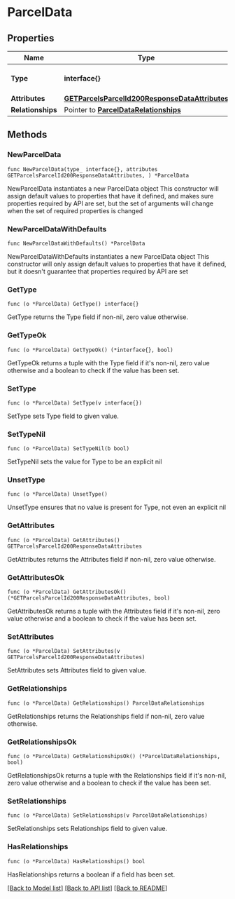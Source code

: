 # ParcelData

## Properties

Name | Type | Description | Notes
------------ | ------------- | ------------- | -------------
**Type** | **interface{}** | The resource&#39;s type | 
**Attributes** | [**GETParcelsParcelId200ResponseDataAttributes**](GETParcelsParcelId200ResponseDataAttributes.md) |  | 
**Relationships** | Pointer to [**ParcelDataRelationships**](ParcelDataRelationships.md) |  | [optional] 

## Methods

### NewParcelData

`func NewParcelData(type_ interface{}, attributes GETParcelsParcelId200ResponseDataAttributes, ) *ParcelData`

NewParcelData instantiates a new ParcelData object
This constructor will assign default values to properties that have it defined,
and makes sure properties required by API are set, but the set of arguments
will change when the set of required properties is changed

### NewParcelDataWithDefaults

`func NewParcelDataWithDefaults() *ParcelData`

NewParcelDataWithDefaults instantiates a new ParcelData object
This constructor will only assign default values to properties that have it defined,
but it doesn't guarantee that properties required by API are set

### GetType

`func (o *ParcelData) GetType() interface{}`

GetType returns the Type field if non-nil, zero value otherwise.

### GetTypeOk

`func (o *ParcelData) GetTypeOk() (*interface{}, bool)`

GetTypeOk returns a tuple with the Type field if it's non-nil, zero value otherwise
and a boolean to check if the value has been set.

### SetType

`func (o *ParcelData) SetType(v interface{})`

SetType sets Type field to given value.


### SetTypeNil

`func (o *ParcelData) SetTypeNil(b bool)`

 SetTypeNil sets the value for Type to be an explicit nil

### UnsetType
`func (o *ParcelData) UnsetType()`

UnsetType ensures that no value is present for Type, not even an explicit nil
### GetAttributes

`func (o *ParcelData) GetAttributes() GETParcelsParcelId200ResponseDataAttributes`

GetAttributes returns the Attributes field if non-nil, zero value otherwise.

### GetAttributesOk

`func (o *ParcelData) GetAttributesOk() (*GETParcelsParcelId200ResponseDataAttributes, bool)`

GetAttributesOk returns a tuple with the Attributes field if it's non-nil, zero value otherwise
and a boolean to check if the value has been set.

### SetAttributes

`func (o *ParcelData) SetAttributes(v GETParcelsParcelId200ResponseDataAttributes)`

SetAttributes sets Attributes field to given value.


### GetRelationships

`func (o *ParcelData) GetRelationships() ParcelDataRelationships`

GetRelationships returns the Relationships field if non-nil, zero value otherwise.

### GetRelationshipsOk

`func (o *ParcelData) GetRelationshipsOk() (*ParcelDataRelationships, bool)`

GetRelationshipsOk returns a tuple with the Relationships field if it's non-nil, zero value otherwise
and a boolean to check if the value has been set.

### SetRelationships

`func (o *ParcelData) SetRelationships(v ParcelDataRelationships)`

SetRelationships sets Relationships field to given value.

### HasRelationships

`func (o *ParcelData) HasRelationships() bool`

HasRelationships returns a boolean if a field has been set.


[[Back to Model list]](../README.md#documentation-for-models) [[Back to API list]](../README.md#documentation-for-api-endpoints) [[Back to README]](../README.md)


